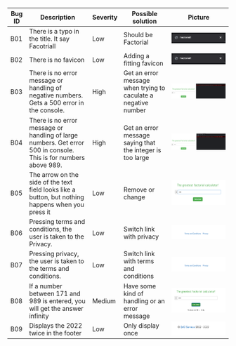 
|  Bug ID | Description | Severity  | Possible solution| Picture  |
|---|---|---|---|---|
| B01  | There is a typo in the title. It say Facotriall |  Low | Should be Factorial  |![alt text](https://github.com/siireen/qainterview/blob/main/pictures/factoriall.png) |
| B02  | There is no favicon  |  Low | Adding a fitting favicon | ![alt text](https://github.com/siireen/qainterview/blob/main/pictures/factoriall.png)  |
| B03  | There is no error message  or handling of negative numbers. Gets a 500 error in the console.  | High |  Get an error message when trying to caculate a negative number |  ![alt text](https://github.com/siireen/qainterview/blob/main/pictures/negativeinteger.png)  |
| B04  | There is no error message or handling of large numbers. Get error 500 in console. This is for numbers above 989. | High  | Get an error message saying that the integer is too large | ![alt text](https://github.com/siireen/qainterview/blob/main/pictures/largeinteger.png)   |
| B05  | The arrow on the side of the text field looks like a button, but nothing happens when you press it | Low  | Remove or change  |  ![alt text](https://github.com/siireen/qainterview/blob/main/pictures/arrow.png) |
| B06  | Pressing terms and conditions, the user is taken to the Privacy. | Low  | Switch link with privacy  |  ![alt text](https://github.com/siireen/qainterview/blob/main/pictures/termsandprivacy.png)|
| B07  | Pressing privacy, the user is taken to the terms and conditions. | Low  | Switch link with terms and conditions | ![alt text](https://github.com/siireen/qainterview/blob/main/pictures/termsandprivacy.png) |
| B08  | If a number between 171 and 989 is entered, you will get the answer infinity | Medium | Have some kind of handling or an error message |  ![alt text](https://github.com/siireen/qainterview/blob/main/pictures/Infinity.png)  |
| B09  | Displays the 2022 twice in the footer | Low | Only display once  | ![alt text](https://github.com/siireen/qainterview/blob/main/pictures/footer.png)   |
